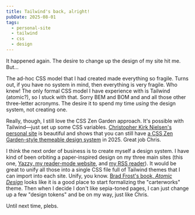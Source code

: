 ```yaml
---
title: Tailwind's back, alright!
pubDate: 2025-08-01
tags:
  - personal-site
  - tailwind
  - css
  - design
---
```


It happened again. The desire to change up the design of my site hit me. But...

The ad-hoc CSS model that I had created made everything so fragile. Turns out, if you have no system in mind, then everything is very fragile. Who knew! The only formal CSS model I have experience with is Tailwind (atomic?), so I stuck with that. Sorry BEM and BOM and and all those other three-letter acronyms. The desire it to spend my time _using_ the design system, not creating one.

Really, though, I still love the CSS Zen Garden approach. It's possible with Tailwind—just set up some CSS variables. [Christopher Kirk Nielsen's personal site](https://chriskirknielsen.com/) is beautiful and shows that you can still have [a CSS Zen Garden-style themeable design system](https://bradfrost.com/blog/post/creating-themeable-design-systems/) in 2025. Great job Chris.

I think the next order of business is to create myself a design system. I have kind of been orbiting a paper-inspired design on my three main sites (this one, [Yazzy, my reader-mode website](https://yazzy.carter.works), and [my RSS reader](https://carterworks.github.io/rss-reader)). It would be great to unify all those into a single CSS file full of Tailwind themes that I can import into each site. Unify, you know. [Brad Frost's book, _Atomic Design_](https://atomicdesign.bradfrost.com/) looks like it is a good place to start formalizing the "carterworks" theme. Then when I decide I don't like sepia-toned pages, I can just change up a few "design tokens" and be on my way, just like Chris.

Until next time, plebs.
